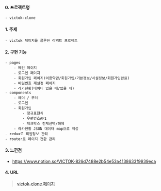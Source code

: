 #### 0. 프로젝트명
```
- victok-clone
```

#### 1. 주제
```
- victok 페이지를 클론한 리액트 프로젝트
```


#### 2. 구현 기능

```
- pages
    - 메인 페이지
    - 로그인 페이지
    - 회원가입 페이지(이용약관/회원가입/기본정보/시설정보/회원가입완료)
    - 비밀번호 재설정 페이지
    - 라카현황(데이터 있을 때/없을 때)
- components
    - 헤더 / 푸터
    - 로그인
    - 회원가입
        - 정규표현식
        - 우편번호API
        - 체크박스 전체선택/해제
    - 라카현황 JSON 데이터 map으로 작성
- redux로 회원정보 관리
- router로 페이지 전환 관리
```

#### 3. 느낀점

- https://www.notion.so/VICTOK-826d7488e2b54e53a4138633f9939eca  

#### 4. URL

> [victok-clone 페이지](https://tuz22.github.io/victok-clone/)
